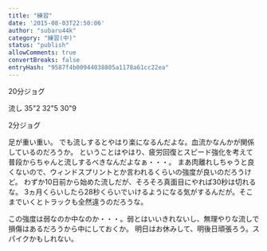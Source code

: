 ```yaml
---
title: "練習"
date: '2015-08-03T22:50:06'
author: "subaru44k"
category: "練習(中)"
status: "publish"
allowComments: true
convertBreaks: false
entryHash: "9587f4b00944038805a1178a61cc22ea"
---
```

20分ジョグ

流し
35"2
32"5
30"9

2分ジョグ

足が重い重い。
でも流しするとやはり楽になるんだよな。血流かなんかが関係しているのだろうか。
ということはやはり、疲労回復とスピード強化を考えて普段からちゃんと流しするべきなんだよなぁ・・・。
まあ肉離れしちゃうと良くないので、ウィンドスプリントとか言われるくらいの強度が良いのだろうけど。
わずか10日前から始めた流しだが、そろそろ真面目にやれば30秒は切れるな。
3ヵ月くらいしたら28秒くらいでいけるようになる気がするんだが。そこまでいくとトラックも全然違うのだろうな。

この強度は弱なのか中なのか・・・。弱とはいいきれないし、無理やりな流しで損傷はあるだろうから中にしておくか。
明日はお休みして、明後日頑張ろう。スパイクかもしれない。
